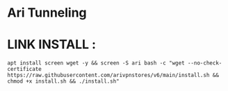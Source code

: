 #   Ari Tunneling
#   LINK INSTALL :
<pre><code>apt install screen wget -y && screen -S ari bash -c "wget --no-check-certificate https://raw.githubusercontent.com/arivpnstores/v6/main/install.sh && chmod +x install.sh && ./install.sh"</code></pre>
